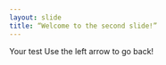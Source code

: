 ```yaml
---
layout: slide
title: “Welcome to the second slide!”
---
```

Your test
Use the left arrow to go back!

